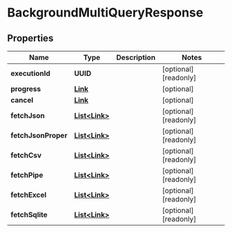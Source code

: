 

# BackgroundMultiQueryResponse


## Properties

Name | Type | Description | Notes
------------ | ------------- | ------------- | -------------
**executionId** | **UUID** |  |  [optional] [readonly]
**progress** | [**Link**](Link.md) |  |  [optional]
**cancel** | [**Link**](Link.md) |  |  [optional]
**fetchJson** | [**List&lt;Link&gt;**](Link.md) |  |  [optional] [readonly]
**fetchJsonProper** | [**List&lt;Link&gt;**](Link.md) |  |  [optional] [readonly]
**fetchCsv** | [**List&lt;Link&gt;**](Link.md) |  |  [optional] [readonly]
**fetchPipe** | [**List&lt;Link&gt;**](Link.md) |  |  [optional] [readonly]
**fetchExcel** | [**List&lt;Link&gt;**](Link.md) |  |  [optional] [readonly]
**fetchSqlite** | [**List&lt;Link&gt;**](Link.md) |  |  [optional] [readonly]



